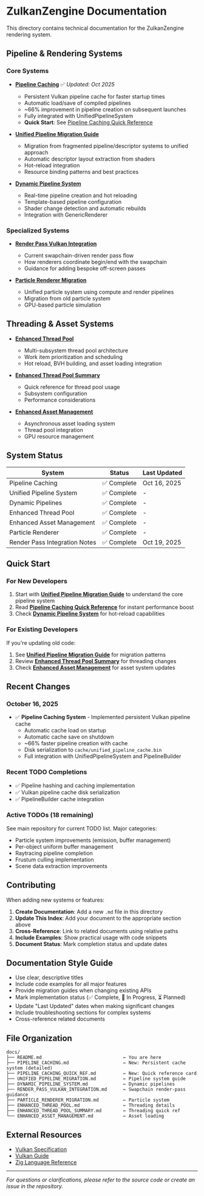 # ZulkanZengine Documentation

This directory contains technical documentation for the ZulkanZengine rendering system.

## Pipeline & Rendering Systems

### Core Systems

- **[Pipeline Caching](PIPELINE_CACHING.md)** ✅ *Updated: Oct 2025*
  - Persistent Vulkan pipeline cache for faster startup times
  - Automatic load/save of compiled pipelines
  - ~66% improvement in pipeline creation on subsequent launches
  - Fully integrated with UnifiedPipelineSystem
  - **Quick Start**: See [Pipeline Caching Quick Reference](PIPELINE_CACHING_QUICK_REF.md)

- **[Unified Pipeline Migration Guide](UNIFIED_PIPELINE_MIGRATION.md)** 
  - Migration from fragmented pipeline/descriptor systems to unified approach
  - Automatic descriptor layout extraction from shaders
  - Hot-reload integration
  - Resource binding patterns and best practices

- **[Dynamic Pipeline System](DYNAMIC_PIPELINE_SYSTEM.md)**
  - Real-time pipeline creation and hot reloading
  - Template-based pipeline configuration
  - Shader change detection and automatic rebuilds
  - Integration with GenericRenderer

### Specialized Systems

- **[Render Pass Vulkan Integration](RENDER_PASS_VULKAN_INTEGRATION.md)**
  - Current swapchain-driven render pass flow
  - How renderers coordinate begin/end with the swapchain
  - Guidance for adding bespoke off-screen passes

- **[Particle Renderer Migration](PARTICLE_RENDERER_MIGRATION.md)**
  - Unified particle system using compute and render pipelines
  - Migration from old particle system
  - GPU-based particle simulation

## Threading & Asset Systems

- **[Enhanced Thread Pool](ENHANCED_THREAD_POOL.md)**
  - Multi-subsystem thread pool architecture
  - Work item prioritization and scheduling
  - Hot reload, BVH building, and asset loading integration
  
- **[Enhanced Thread Pool Summary](ENHANCED_THREAD_POOL_SUMMARY.md)**
  - Quick reference for thread pool usage
  - Subsystem configuration
  - Performance considerations

- **[Enhanced Asset Management](ENHANCED_ASSET_MANAGEMENT.md)**
  - Asynchronous asset loading system
  - Thread pool integration
  - GPU resource management

## System Status

| System | Status | Last Updated |
|--------|--------|--------------|
| Pipeline Caching | ✅ Complete | Oct 16, 2025 |
| Unified Pipeline System | ✅ Complete | - |
| Dynamic Pipelines | ✅ Complete | - |
| Enhanced Thread Pool | ✅ Complete | - |
| Enhanced Asset Management | ✅ Complete | - |
| Particle Renderer | ✅ Complete | - |
| Render Pass Integration Notes | ✅ Complete | Oct 19, 2025 |

## Quick Start

### For New Developers

1. Start with **[Unified Pipeline Migration Guide](UNIFIED_PIPELINE_MIGRATION.md)** to understand the core pipeline system
2. Read **[Pipeline Caching Quick Reference](PIPELINE_CACHING_QUICK_REF.md)** for instant performance boost
3. Check **[Dynamic Pipeline System](DYNAMIC_PIPELINE_SYSTEM.md)** for hot-reload capabilities

### For Existing Developers

If you're updating old code:
1. See **[Unified Pipeline Migration Guide](UNIFIED_PIPELINE_MIGRATION.md)** for migration patterns
2. Review **[Enhanced Thread Pool Summary](ENHANCED_THREAD_POOL_SUMMARY.md)** for threading changes
3. Check **[Enhanced Asset Management](ENHANCED_ASSET_MANAGEMENT.md)** for asset system updates

## Recent Changes

### October 16, 2025
- ✅ **Pipeline Caching System** - Implemented persistent Vulkan pipeline cache
  - Automatic cache load on startup
  - Automatic cache save on shutdown
  - ~66% faster pipeline creation with cache
  - Disk serialization to `cache/unified_pipeline_cache.bin`
  - Full integration with UnifiedPipelineSystem and PipelineBuilder

### Recent TODO Completions
- ✅ Pipeline hashing and caching implementation
- ✅ Vulkan pipeline cache disk serialization
- ✅ PipelineBuilder cache integration

### Active TODOs (18 remaining)
See main repository for current TODO list. Major categories:
- Particle system improvements (emission, buffer management)
- Per-object uniform buffer management
- Raytracing pipeline completion
- Frustum culling implementation
- Scene data extraction improvements

## Contributing

When adding new systems or features:

1. **Create Documentation**: Add a new `.md` file in this directory
2. **Update This Index**: Add your document to the appropriate section above
3. **Cross-Reference**: Link to related documents using relative paths
4. **Include Examples**: Show practical usage with code snippets
5. **Document Status**: Mark completion status and update dates

## Documentation Style Guide

- Use clear, descriptive titles
- Include code examples for all major features
- Provide migration guides when changing existing APIs
- Mark implementation status (✅ Complete, 🔄 In Progress, ⏳ Planned)
- Update "Last Updated" dates when making significant changes
- Include troubleshooting sections for complex systems
- Cross-reference related documents

## File Organization

```
docs/
├── README.md                              ← You are here
├── PIPELINE_CACHING.md                    ← New: Persistent cache system (detailed)
├── PIPELINE_CACHING_QUICK_REF.md          ← New: Quick reference card
├── UNIFIED_PIPELINE_MIGRATION.md          ← Pipeline system guide
├── DYNAMIC_PIPELINE_SYSTEM.md             ← Dynamic pipelines
├── RENDER_PASS_VULKAN_INTEGRATION.md      ← Swapchain render-pass guidance
├── PARTICLE_RENDERER_MIGRATION.md         ← Particle system
├── ENHANCED_THREAD_POOL.md                ← Threading details
├── ENHANCED_THREAD_POOL_SUMMARY.md        ← Threading quick ref
└── ENHANCED_ASSET_MANAGEMENT.md           ← Asset loading
```

## External Resources

- [Vulkan Specification](https://www.khronos.org/vulkan/)
- [Vulkan Guide](https://github.com/KhronosGroup/Vulkan-Guide)
- [Zig Language Reference](https://ziglang.org/documentation/master/)

---

*For questions or clarifications, please refer to the source code or create an issue in the repository.*

